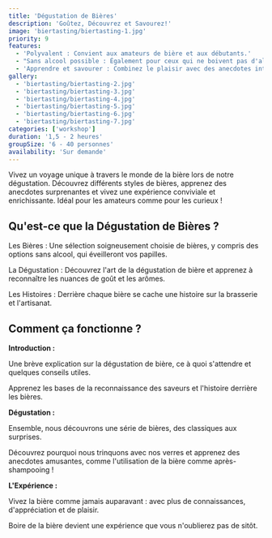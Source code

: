 ```yaml
---
title: 'Dégustation de Bières'
description: 'Goûtez, Découvrez et Savourez!'
image: 'biertasting/biertasting-1.jpg'
priority: 9
features:
  - 'Polyvalent : Convient aux amateurs de bière et aux débutants.'
  - "Sans alcool possible : Également pour ceux qui ne boivent pas d'alcool."
  - 'Apprendre et savourer : Combinez le plaisir avec des anecdotes intéressantes.'
gallery:
  - 'biertasting/biertasting-2.jpg'
  - 'biertasting/biertasting-3.jpg'
  - 'biertasting/biertasting-4.jpg'
  - 'biertasting/biertasting-5.jpg'
  - 'biertasting/biertasting-6.jpg'
  - 'biertasting/biertasting-7.jpg'
categories: ['workshop']
duration: '1,5 - 2 heures'
groupSize: '6 - 40 personnes'
availability: 'Sur demande'
---
```


Vivez un voyage unique à travers le monde de la bière lors de notre dégustation. Découvrez différents styles de bières, apprenez des anecdotes surprenantes et vivez une expérience conviviale et enrichissante. Idéal pour les amateurs comme pour les curieux !

## Qu'est-ce que la Dégustation de Bières ?

Les Bières : Une sélection soigneusement choisie de bières, y compris des options sans alcool, qui éveilleront vos papilles.

La Dégustation : Découvrez l'art de la dégustation de bière et apprenez à reconnaître les nuances de goût et les arômes.

Les Histoires : Derrière chaque bière se cache une histoire sur la brasserie et l'artisanat.

## Comment ça fonctionne ?

**Introduction :**

Une brève explication sur la dégustation de bière, ce à quoi s'attendre et quelques conseils utiles.

Apprenez les bases de la reconnaissance des saveurs et l'histoire derrière les bières.

**Dégustation :**

Ensemble, nous découvrons une série de bières, des classiques aux surprises.

Découvrez pourquoi nous trinquons avec nos verres et apprenez des anecdotes amusantes, comme l'utilisation de la bière comme après-shampooing !

**L'Expérience :**

Vivez la bière comme jamais auparavant : avec plus de connaissances, d'appréciation et de plaisir.

Boire de la bière devient une expérience que vous n'oublierez pas de sitôt.
